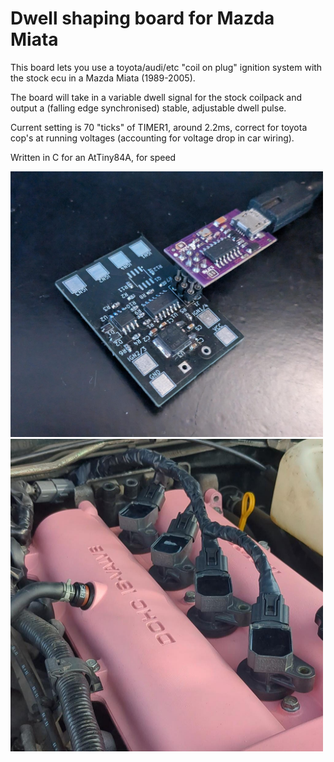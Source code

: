 # Dwell shaping board for Mazda Miata

This board lets you use a toyota/audi/etc "coil on plug" ignition system with the stock ecu in a Mazda Miata (1989-2005).

The board will take in a variable dwell signal for the stock coilpack and output a (falling edge synchronised) stable, adjustable dwell pulse.

Current setting is 70 "ticks" of TIMER1, around 2.2ms, correct for toyota cop's at running voltages (accounting for voltage drop in car wiring).

Written in C for an AtTiny84A, for speed

<img src="pictures/boardprogramming.jpg" alt="" width="500"/>

<img src="pictures/install.jpg" alt="" width="500" height="500"/>
